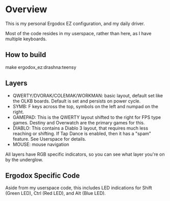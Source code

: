 # Overview

This is my personal Ergodox EZ configuration, and my daily driver.

Most of the code resides in my userspace, rather than here, as I have multiple keyboards.

## How to build

make ergodox_ez:drashna:teensy

## Layers

- QWERTY/DVORAK/COLEMAK/WORKMAN: basic layout, default set like the OLKB boards. Default is set and persists on power cycle.
- SYMB: F keys across the top, symbols on the left and numpad on the right.
- GAMEPAD: This is the QWERTY layout shifted to the right for FPS type games. Destiny and Overwatch are the primary games for this.
- DIABLO: This contains a Diablo 3 layout, that requires much less reaching or shifting. If Tap Dance is enabled, then it has a "spam" feature. See Userspace for details.
- MOUSE: mouse navigation

All layers have RGB specific indicators, so you can see what layer you're on by the underglow.

## Ergodox Specific Code

Aside from my userspace code, this includes LED indications for Shift (Green LED), Ctrl (Red LED), and Alt (Blue LED).
